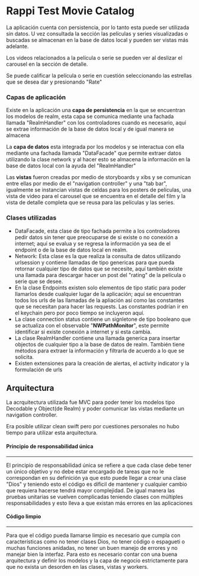 # Rappi Test Movie Catalog

La aplicación cuenta con persistencia, por lo tanto esta puede ser utilizada sin datos. U vez consultada la sección las películas y series visualizadas o buscadas se almacenan en la base de datos local y pueden ser vistas más adelante.

Los videos relacionados a la película o serie se pueden ver al deslizar el carousel en la sección de detalle.

Se puede calificar la película o serie en cuestión seleccionando las estrellas que se desea dar y presionando "Rate"

### Capas de aplicación
Existe en la aplicación una **capa de persistencia** en la que se encuentran los modelos de realm, esta capa se comunica mediante una fachada llamada "RealmHandler" con los controladores cuando es necesario, aquí se extrae información de la base de datos local y de igual manera se almacena

La **capa de datos** esta integrada por los modelos y se interactua con ella mediante una fachada llamada "DataFacade" que permite extraer datos utilizando la clase network y al hacer esto se almacena la información en la base de datos local con la ayuda del "RealmHandler"

Las **vistas** fueron creadas por medio de storyboards y xibs y se comunican entre ellas por medio de el "navigation controller" y una "tab bar", igualmente se instancian vistas de celdas para los posters de películas, una vista de video para el carousel que se encuentra en el detalle del film y la vista de detalle completa que se reusa para las películas y las series.

### Clases utilizadas

- DataFacade, esta clase de tipo fachada permite a los controladores pedir datos sin tener que preocuparse de si existe o no conexión a internet; aquí se evalua y se regresa la información ya sea de el endpoint o de la base de datos local en realm.
- Network: Esta clase es la que realiza la consulta de datos utilizando urlsession y contiene llamadas de tipo genericas para que pueda retornar cualquier tipo de datos que se necesite, aquí también existe una llamada para descargar hacer un post del "rating" de la película o serie que se desee.
- En la clase Endpoints existen solo elementos de tipo static para poder llamarlos desde cualquier lugar de la aplicación; aquí se encuentran todos los urls de las llamadas de la apliación así como las constantes que se necesitan para hacer las requests. Las constantes podrían ir en el keychain pero por poco tiempo se incluyeron aquí.
- La clase connection status contiene un signletone de tipo booleano que se actualiza con el observable "**NWPathMonitor**", este permite identificar si existe conexión a internet y si esta cambia.
- La clase RealmHandler contiene una llamada generica para insertar objectos de cualquier tipo a la base de datos de realm. También tiene métodos para extraer la información y filtrarla de acuerdo a lo que se solicita.
- Existen extensiones para la creación de alertas, el activity indicator y la formulación de urls


Arquitectura
-------------

La acrquitectura utilizada fue MVC para poder tener los modelos tipo Decodable y Object(de Realm) y poder comunicar las vistas mediante un navigation controller.

Era posible utilizar clean swift pero por cuestiones personales no hubo tiempo para utilizar esta arquitectura.

#### Principio de responsabilidad única
-------------
El principio de responsabilidad única se refiere a que cada clase debe tener un único objetivo y no debe estar encargado de tareas que no le correspondan en su definición ya que esto puede llegar a crear una clase "Dios" y teniendo esto el código es díficil de mantener y cualquier cambio que requiera hacerse tendrá mayor complejidad. De igual manera las pruebas unitarias se vuelven complicadas teniendo clases con múltiples responsabilidades y esto lleva a que existan más errores en las aplicaciones

#### Código limpio
-------------
Para que el código pueda llamarse limpio es necesario que cumpla con características como no tener clases Dios, no tener código o espagueti o muchas funciones anidadas, no tener un buen manejo de errores y no manejar bien la interfaz.
Para esto es necesario contar con una buena arquitectura y definir los modelos y la capa de negocio estrictamente para que no exista un desorden en las clases, vistas y workers.

